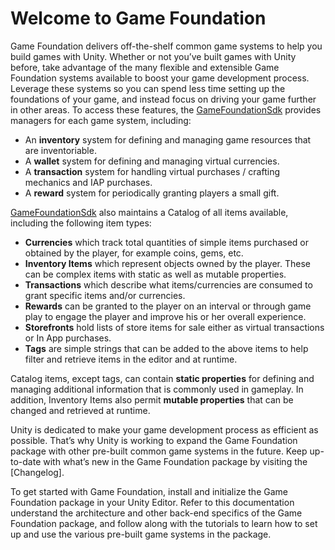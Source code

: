 # Welcome to Game Foundation

Game Foundation delivers off-the-shelf common game systems to help you build games with Unity. Whether or not you’ve built games with Unity before, take advantage of the many flexible and extensible Game Foundation systems available to boost your game development process. Leverage these systems so you can spend less time setting up the foundations of your game, and instead focus on driving your game further in other areas. To access these features, the [GameFoundationSdk] provides managers for each game system, including:

* An **inventory** system for defining and managing game resources that are inventoriable.
* A **wallet** system for defining and managing virtual currencies.
* A **transaction** system for handling virtual purchases / crafting mechanics and IAP purchases.
* A **reward** system for periodically granting players a small gift.

[GameFoundationSdk] also maintains a Catalog of all items available, including the following item types:

* **Currencies** which track total quantities of simple items purchased or obtained by the player, for example coins, gems, etc.
* **Inventory Items** which represent objects owned by the player.  These can be complex items with static as well as mutable properties.
* **Transactions** which describe what items/currencies are consumed to grant specific items and/or currencies.
* **Rewards** can be granted to the player on an interval or through game play to engage the player and improve his or her overall experience.
* **Storefronts** hold lists of store items for sale either as virtual transactions or In App purchases.
* **Tags** are simple strings that can be added to the above items to help filter and retrieve items in the editor and at runtime.

Catalog items, except tags, can contain **static properties** for defining and managing additional information that is commonly used in gameplay.  In addition, Inventory Items also permit **mutable properties** that can be changed and retrieved at runtime.

Unity is dedicated to make your game development process as efficient as possible. That’s why Unity is working to expand the Game Foundation package with other pre-built common game systems in the future. Keep up-to-date with what’s new in the Game Foundation package by visiting the [Changelog].

To get started with Game Foundation, install and initialize the Game Foundation package in your Unity Editor. Refer to this documentation understand the architecture and other back-end specifics of the Game Foundation package, and follow along with the tutorials to learn how to set up and use the various pre-built game systems in the package.

[GameFoundationSdk]: GameFoundationSdk.md
